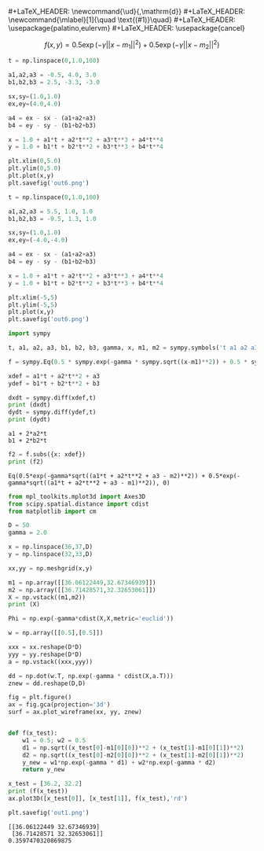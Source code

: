 #+LaTeX_HEADER: \newcommand{\ud}{\,\mathrm{d}}
#+LaTeX_HEADER: \newcommand{\mlabel}[1]{\quad \text{(#1)}\quad}
#+LaTeX_HEADER: \usepackage{palatino,eulervm}
#+LaTeX_HEADER: \usepackage{cancel}

$$
f(x,y) = 0.5 \exp (-\gamma || x - m_1 ||^2) + 0.5 \exp (-\gamma || x - m_2 ||^2 )
$$


```python
t = np.linspace(0,1.0,100)

a1,a2,a3 = -0.5, 4.0, 3.0
b1,b2,b3 = 2.5, -3.3, -3.0

sx,sy=(1.0,1.0)
ex,ey=(4.0,4.0)

a4 = ex - sx - (a1+a2+a3)
b4 = ey - sy - (b1+b2+b3)

x = 1.0 + a1*t + a2*t**2 + a3*t**3 + a4*t**4 
y = 1.0 + b1*t + b2*t**2 + b3*t**3 + b4*t**4

plt.xlim(0,5.0)
plt.ylim(0,5.0)
plt.plot(x,y)
plt.savefig('out6.png')
```

```python
t = np.linspace(0,1.0,100)

a1,a2,a3 = 5.5, 1.0, 1.0
b1,b2,b3 = -9.5, 1.3, 1.0

sx,sy=(1.0,1.0)
ex,ey=(-4.0,-4.0)

a4 = ex - sx - (a1+a2+a3)
b4 = ey - sy - (b1+b2+b3)

x = 1.0 + a1*t + a2*t**2 + a3*t**3 + a4*t**4 
y = 1.0 + b1*t + b2*t**2 + b3*t**3 + b4*t**4

plt.xlim(-5,5)
plt.ylim(-5,5)
plt.plot(x,y)
plt.savefig('out6.png')
```






```python
import sympy

t, a1, a2, a3, b1, b2, b3, gamma, x, m1, m2 = sympy.symbols('t a1 a2 a3 b1 b2 b3 gamma x m1 m2')

f = sympy.Eq(0.5 * sympy.exp(-gamma * sympy.sqrt((x-m1)**2)) + 0.5 * sympy.exp(-gamma * sympy.sqrt((x-m2)**2) ))

xdef = a1*t + a2*t**2 + a3
ydef = b1*t + b2*t**2 + b3

dxdt = sympy.diff(xdef,t)
print (dxdt)
dydt = sympy.diff(ydef,t)
print (dydt)
```

```text
a1 + 2*a2*t
b1 + 2*b2*t
```

```python
f2 = f.subs({x: xdef})
print (f2)
```

```text
Eq(0.5*exp(-gamma*sqrt((a1*t + a2*t**2 + a3 - m2)**2)) + 0.5*exp(-gamma*sqrt((a1*t + a2*t**2 + a3 - m1)**2)), 0)
```










```python
from mpl_toolkits.mplot3d import Axes3D
from scipy.spatial.distance import cdist
from matplotlib import cm

D = 50
gamma = 2.0

x = np.linspace(36,37,D)
y = np.linspace(32,33,D)

xx,yy = np.meshgrid(x,y)

m1 = np.array([[36.06122449,32.67346939]])
m2 = np.array([[36.71428571,32.32653061]])	       
X = np.vstack((m1,m2))
print (X)

Phi = np.exp(-gamma*cdist(X,X,metric='euclid'))

w = np.array([[0.5],[0.5]])

xxx = xx.reshape(D*D)
yyy = yy.reshape(D*D)
a = np.vstack((xxx,yyy))

dd = np.dot(w.T, np.exp(-gamma * cdist(X,a.T)))
znew = dd.reshape(D,D)

fig = plt.figure()
ax = fig.gca(projection='3d')
surf = ax.plot_wireframe(xx, yy, znew)


def f(x_test):
    w1 = 0.5; w2 = 0.5
    d1 = np.sqrt((x_test[0]-m1[0][0])**2 + (x_test[1]-m1[0][1])**2)
    d2 = np.sqrt((x_test[0]-m2[0][0])**2 + (x_test[1]-m2[0][1])**2)
    y_new = w1*np.exp(-gamma * d1) + w2*np.exp(-gamma * d2)
    return y_new

x_test = [36.2, 32.2]
print (f(x_test))
ax.plot3D([x_test[0]], [x_test[1]], f(x_test),'rd')

plt.savefig('out1.png')
```

```text
[[36.06122449 32.67346939]
 [36.71428571 32.32653061]]
0.3597470320869875
```





















